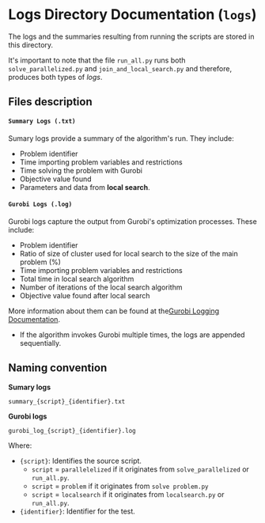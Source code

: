 
# Logs Directory Documentation (`logs`)

The logs and the summaries resulting from running the scripts are stored in this directory.

It's important to note that the file `run_all.py` runs both `solve_parallelized.py` and `join_and_local_search.py` and therefore, produces both types of *logs*.

## Files description

#### **`Summary Logs (.txt)`**

Sumary logs provide a summary of the algorithm's run. They include: 

- Problem identifier
- Time importing problem variables and restrictions
- Time solving the problem with Gurobi
- Objective value found
- Parameters and data from **local search**.

#### **`Gurobi Logs (.log)`**


Gurobi logs capture the output from Gurobi's optimization processes. These include:
- Problem identifier
- Ratio of size of cluster used for local search to the size of the main problem (%)
- Time importing problem variables and restrictions
- Total time in local search algorithm
- Number of iterations of the local search algorithm
- Objective value found after local search


More information about them can be found at the[Gurobi Logging Documentation](https://docs.gurobi.com/projects/optimizer/en/current/concepts/logging.html).
- If the algorithm invokes Gurobi multiple times, the logs are appended sequentially.  


## **Naming convention**

**Sumary logs**
```
summary_{script}_{identifier}.txt
```
**Gurobi logs**

```
gurobi_log_{script}_{identifier}.log
```

Where:

- `{script}`: Identifies the source script.
    - `script` = `parallelelized` if it originates from `solve_parallelized` or `run_all.py`.
    - `script` = `problem` if it originates from `solve problem.py`
    - `script` = `localsearch` if it originates from `localsearch.py` or `run_all.py`.
- `{identifier}`: Identifier for the test.